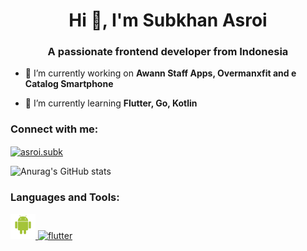 <h1 align="center">Hi 👋, I'm Subkhan Asroi</h1>
<h3 align="center">A passionate frontend developer from Indonesia</h3>

- 🔭 I’m currently working on **Awann Staff Apps, Overmanxfit and e Catalog Smartphone**

- 🌱 I’m currently learning **Flutter, Go, Kotlin**

<h3 align="left">Connect with me:</h3>
<p align="left">
<a href="https://instagram.com/asroi.subk" target="blank"><img align="center" src="https://raw.githubusercontent.com/rahuldkjain/github-profile-readme-generator/master/src/images/icons/Social/instagram.svg" alt="asroi.subk" height="30" width="40" /></a>
</p>

![Anurag's GitHub stats](https://github-readme-stats.vercel.app/api?username=subkhanasroi&show_icons=true&theme=radical)

<h3 align="left">Languages and Tools:</h3>
<p align="left"> <a href="https://developer.android.com" target="_blank" rel="noreferrer"> <img src="https://raw.githubusercontent.com/devicons/devicon/master/icons/android/android-original-wordmark.svg" alt="android" width="40" height="40"/> </a> <a href="https://flutter.dev" target="_blank" rel="noreferrer"> <img src="https://www.vectorlogo.zone/logos/flutterio/flutterio-icon.svg" alt="flutter" width="40" height="40"/> </a> </p>
